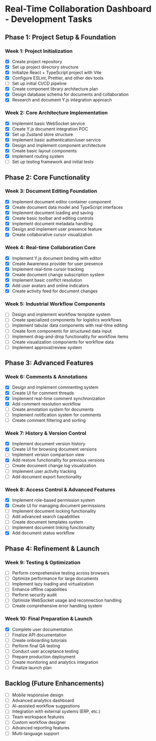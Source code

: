 # Real-Time Collaboration Dashboard - Development Tasks

## Phase 1: Project Setup & Foundation

### Week 1: Project Initialization

- [x] Create project repository
- [x] Set up project directory structure
- [x] Initialize React + TypeScript project with Vite
- [x] Configure ESLint, Prettier, and other dev tools
- [ ] Set up initial CI/CD pipeline
- [x] Create component library architecture plan
- [x] Design database schema for documents and collaboration
- [x] Research and document Y.js integration approach

### Week 2: Core Architecture Implementation

- [x] Implement basic WebSocket service
- [x] Create Y.js document integration POC
- [x] Set up Zustand store structure
- [x] Implement basic authentication/user service
- [x] Design and implement component architecture
- [x] Create basic layout components
- [x] Implement routing system
- [ ] Set up testing framework and initial tests

## Phase 2: Core Functionality

### Week 3: Document Editing Foundation

- [x] Implement document editor container component
- [x] Create document data model and TypeScript interfaces
- [x] Implement document loading and saving
- [x] Create basic toolbar and editing controls
- [x] Implement document metadata handling
- [x] Design and implement user presence feature
- [x] Create collaborative cursor visualization

### Week 4: Real-time Collaboration Core

- [x] Implement Y.js document binding with editor
- [x] Create Awareness provider for user presence
- [x] Implement real-time cursor tracking
- [x] Create document change subscription system
- [x] Implement basic conflict resolution
- [x] Add user avatars and online indicators
- [x] Create activity feed for document changes

### Week 5: Industrial Workflow Components

- [ ] Design and implement workflow template system
- [ ] Create specialized components for logistics workflows
- [ ] Implement tabular data components with real-time editing
- [ ] Create form components for structured data input
- [ ] Implement drag-and-drop functionality for workflow items
- [ ] Create visualization components for workflow data
- [ ] Implement approval/review system

## Phase 3: Advanced Features

### Week 6: Comments & Annotations

- [x] Design and implement commenting system
- [x] Create UI for comment threads
- [x] Implement real-time comment synchronization
- [x] Add comment resolution workflow
- [ ] Create annotation system for documents
- [ ] Implement notification system for comments
- [ ] Create comment filtering and sorting

### Week 7: History & Version Control

- [x] Implement document version history
- [x] Create UI for browsing document versions
- [ ] Implement version comparison view
- [x] Add restore functionality for previous versions
- [ ] Create document change log visualization
- [ ] Implement user activity tracking
- [ ] Add document export functionality

### Week 8: Access Control & Advanced Features

- [x] Implement role-based permission system
- [x] Create UI for managing document permissions
- [ ] Implement document locking functionality
- [ ] Add advanced search capabilities
- [ ] Create document templates system
- [ ] Implement document linking functionality
- [x] Add document status workflow

## Phase 4: Refinement & Launch

### Week 9: Testing & Optimization

- [ ] Perform comprehensive testing across browsers
- [ ] Optimize performance for large documents
- [ ] Implement lazy loading and virtualization
- [ ] Enhance offline capabilities
- [ ] Perform security audit
- [ ] Optimize WebSocket usage and reconnection handling
- [ ] Create comprehensive error handling system

### Week 10: Final Preparation & Launch

- [x] Complete user documentation
- [ ] Finalize API documentation
- [ ] Create onboarding tutorials
- [ ] Perform final QA testing
- [ ] Conduct user acceptance testing
- [ ] Prepare production deployment
- [ ] Create monitoring and analytics integration
- [ ] Finalize launch plan

## Backlog (Future Enhancements)

- [ ] Mobile responsive design
- [ ] Advanced analytics dashboard
- [ ] AI-assisted workflow suggestions
- [ ] Integration with external systems (ERP, etc.)
- [ ] Team workspace features
- [ ] Custom workflow designer
- [ ] Advanced reporting features
- [ ] Multi-language support
